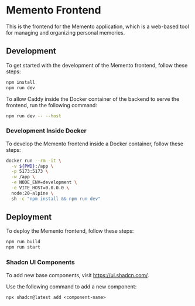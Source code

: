 # Memento Frontend

This is the frontend for the Memento application, which is a web-based tool for managing and organizing personal memories.

## Development

To get started with the development of the Memento frontend, follow these steps:

```bash
npm install
npm run dev
```

To allow Caddy inside the Docker container of the backend to serve the frontend, run the following command:

```bash
npm run dev -- --host
```

### Development Inside Docker

To develop the Memento frontend inside a Docker container, follow these steps:

```bash
docker run --rm -it \
  -v ${PWD}:/app \
  -p 5173:5173 \
  -w /app \
  -e NODE_ENV=development \
  -e VITE_HOST=0.0.0.0 \
  node:20-alpine \
  sh -c "npm install && npm run dev"
```

## Deployment

To deploy the Memento frontend, follow these steps:

```bash
npm run build
npm run start
```

### Shadcn UI Components

To add new base components, visit https://ui.shadcn.com/.

Use the following command to add a new component:

```
npx shadcn@latest add <component-name>
```
